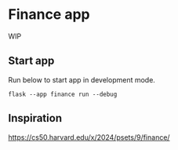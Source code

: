 # Finance app

WIP

## Start app

Run below to start app in development mode.

```
flask --app finance run --debug
```

## Inspiration

https://cs50.harvard.edu/x/2024/psets/9/finance/
